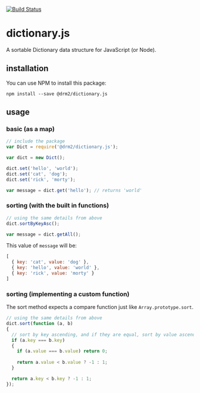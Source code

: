 [![Build Status](https://travis-ci.org/drm2/dictionary.js.svg?branch=master)](https://travis-ci.org/drm2/dictionary.js)

# dictionary.js

A sortable Dictionary data structure for JavaScript (or Node).

## installation

You can use NPM to install this package:

```
npm install --save @drm2/dictionary.js
```

## usage

### basic (as a map)
```javascript
// include the package
var Dict = require('@drm2/dictionary.js');

var dict = new Dict();

dict.set('hello', 'world');
dict.set('cat', 'dog');
dict.set('rick', 'morty');

var message = dict.get('hello'); // returns 'world'
```

### sorting (with the built in functions)

```javascript
// using the same details from above
dict.sortByKeyAsc();

var message = dict.getAll();
```

This value of `message` will be:

```javascript
[
  { key: 'cat', value: 'dog' },
  { key: 'hello', value: 'world' },
  { key: 'rick', value: 'morty' }
]
```

### sorting (implementing a custom function)

The sort method expects a compare function just like `Array.prototype.sort`.

```javascript
// using the same details from above
dict.sort(function (a, b)
{
  // sort by key ascending, and if they are equal, sort by value ascending
  if (a.key === b.key)
  {
    if (a.value === b.value) return 0;
    
    return a.value < b.value ? -1 : 1;
  }

  return a.key < b.key ? -1 : 1;
});
```
